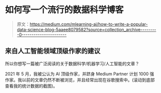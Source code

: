 # 如何写一个流行的数据科学博客

> 原文：<https://medium.com/mlearning-ai/how-to-write-a-popular-data-science-blog-5aaee8079582?source=collection_archive---------0----------------------->

## 来自人工智能领域顶级作家的建议

所以你想写一篇被广泛阅读的关于数据科学/机器学习/人工智能的文章？

2021 年 5 月，我被公认为 AI 顶级作家，并跻身 Medium Partner 计划 1000 强作家。我以前的文章仍然不断被浏览，并且经常出现在谷歌搜索中。(滚动到底部查看我的统计数据的截图)。